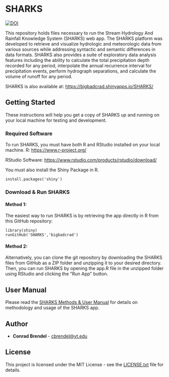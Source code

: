# SHARKS
[![DOI](https://zenodo.org/badge/DOI/10.5281/zenodo.1977299.svg)](https://doi.org/10.5281/zenodo.1977299)

This repository holds files necessary to run the Stream Hydrology And Rainfall Knowledge System (SHARKS) web app. The SHARKS platform was developed to retrieve and visualize hydrologic and meteorologic data from various sources while addressing syntactic and semantic differences in data formats. SHARKS also provides a suite of exploratory data analysis features including the ability to calculate the total precipitation depth recorded for any period, interpolate the annual recurrence interval for precipitation events, perform hydrograph separations, and calculate the volume of runoff for any period.

SHARKS is also available at: https://bigbadcrad.shinyapps.io/SHARKS/

## Getting Started
These instructions will help you get a copy of SHARKS up and running on your local machine for testing and development.

### Required Software
To run SHARKS, you must have both R and RStudio installed on your local machine.
R:  https://www.r-project.org/

RStudio Software: https://www.rstudio.com/products/rstudio/download/

You must also install the Shiny Package in R.
```
install.packages('shiny')
```

### Download & Run SHARKS
#### Method 1:
The easiest way to run SHARKS is by retrieving the app directly in R from this GitHub repository:
```
library(shiny)
runGitHub('SHARKS','bigbadcrad')
```
#### Method 2:
Alternatively, you can clone the git repository by downloading the SHARKS files from GitHub as a ZIP folder and unzipping it to your desired directory. Then, you can run SHARKS by opening the app.R file in the unzipped folder using RStudio and clicking the "Run App" button.

## User Manual
Please read the [SHARKS Methods & User Manual](https://github.com/bigbadcrad/SHARKS/blob/master/www/SHARKS%20Methods%20%26%20User%20Manual.pdf) for details on methodology and usage of the SHARKS app.

## Author
* **Conrad Brendel** - cbrendel@vt.edu

## License
This project is licensed under the MIT License - see the [LICENSE.txt](LICENSE.txt) file for details.

